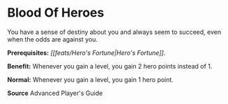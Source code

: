 ﻿---
cssclass: [feats]

---
# Blood Of Heroes

You have a sense of destiny about you and always seem to succeed, even when the odds are against you.

**Prerequisites:** _[[feats/Hero's Fortune|Hero's Fortune]]_.

**Benefit:** Whenever you gain a level, you gain 2 hero points instead of 1.

**Normal:** Whenever you gain a level, you gain 1 hero point.

**Source** Advanced Player's Guide